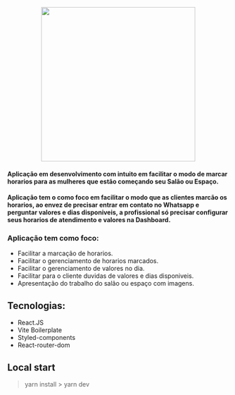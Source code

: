 <p align="center">
  <a href="#">
    <img src="https://i.imgur.com/K0FGlou.png" width="350">
  </a>
</p>

#### Aplicação em desenvolvimento com intuito em facilitar o modo de marcar horarios para as mulheres que estão começando seu Salão ou Espaço.
#### Aplicação tem o como foco em facilitar o modo que as clientes marcão os horarios, ao envez de precisar entrar em contato no Whatsapp e perguntar valores e dias disponiveis, a profissional só precisar configurar seus horarios de atendimento e valores na Dashboard.

### Aplicação tem como foco:
 - Facilitar a marcação de horarios.
 - Facilitar o gerenciamento de horarios marcados.
 - Facilitar o gerenciamento de valores no dia.
 - Facilitar para o cliente duvidas de valores e dias disponiveis.
 - Apresentação do trabalho do salão ou espaço com imagens.

## Tecnologias:

- React.JS
- Vite Boilerplate
- Styled-components
- React-router-dom

## Local start

> yarn install > yarn dev
